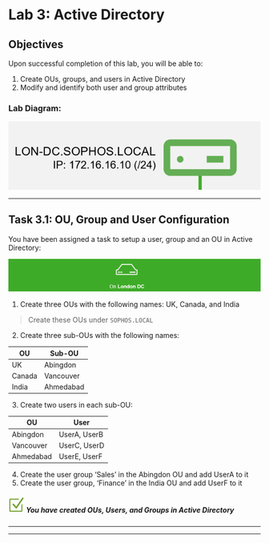 # **Lab 3: Active Directory**

## Objectives
Upon successful completion of this lab, you will be able to: 
1.	Create OUs, groups, and users in Active Directory 
2.	Modify and identify both user and group attributes 



### Lab Diagram:
![London DC](JPG/London%20DC%202.png)

***

## **Task 3.1:** OU, Group and User Configuration 

You have been assigned a task to setup a user, group and an OU in Active Directory: 
  
![](JPG/London%20DC%204.png)
1. Create three OUs with the following names: UK, Canada, and India 
> Create these OUs under `SOPHOS.LOCAL`

2. Create three sub-OUs with the following names:
  
| OU | Sub-OU   |
|----|----------|
| UK | Abingdon |
|Canada| Vancouver |
| India | Ahmedabad |

 3. Create two users in each sub-OU:
 
| OU |	User  |
|----|--------|
| Abingdon | UserA, UserB |
| Vancouver |	UserC, UserD |
| Ahmedabad |	UserE, UserF |


4. Create the user group ‘Sales’ in the Abingdon OU and add UserA to it
5. Create the user group, ‘Finance’ in the India OU and add UserF to it



##### ![check](JPG/pngegg%20(1).png) You have created OUs, Users, and Groups in Active Directory

***





***




